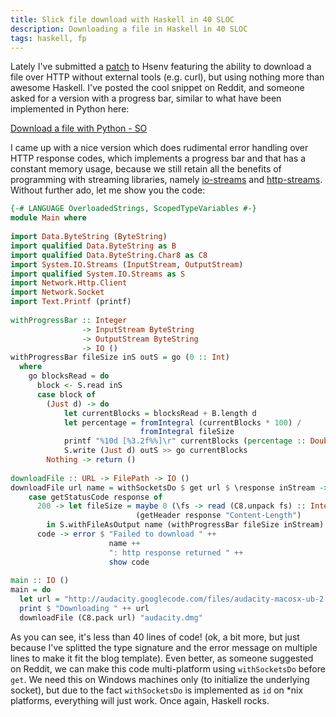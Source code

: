 ```yaml
---
title: Slick file download with Haskell in 40 SLOC
description: Downloading a file in Haskell in 40 SLOC
tags: haskell, fp
---
```


Lately I've submitted a [patch](https://github.com/tmhedberg/hsenv/pull/32)
to Hsenv featuring the ability to download a file over HTTP without
external tools (e.g. curl), but using nothing more than awesome Haskell.
I've posted the cool snippet on Reddit, and someone asked for a version with a
progress bar, similar to what have been implemented in Python here:

[Download a file with Python - SO](http://stackoverflow.com/a/22776)

I came up with a nice version which does rudimental error handling
over HTTP response codes, which implements a progress bar and that
has a constant memory usage, because we still retain all the benefits
of programming with streaming libraries, namely
[io-streams](http://hackage.haskell.org/package/io-streams) and
[http-streams](http://hackage.haskell.org/package/http-streams).
Without further ado, let me show you the code:

``` haskell
{-# LANGUAGE OverloadedStrings, ScopedTypeVariables #-}
module Main where 
 
import Data.ByteString (ByteString)
import qualified Data.ByteString as B
import qualified Data.ByteString.Char8 as C8
import System.IO.Streams (InputStream, OutputStream)
import qualified System.IO.Streams as S
import Network.Http.Client
import Network.Socket
import Text.Printf (printf)
 
withProgressBar :: Integer
                -> InputStream ByteString
                -> OutputStream ByteString
                -> IO ()
withProgressBar fileSize inS outS = go (0 :: Int)
  where
    go blocksRead = do
      block <- S.read inS
      case block of
        (Just d) -> do
            let currentBlocks = blocksRead + B.length d
            let percentage = fromIntegral (currentBlocks * 100) /
                             fromIntegral fileSize
            printf "%10d [%3.2f%%]\r" currentBlocks (percentage :: Double)
            S.write (Just d) outS >> go currentBlocks
        Nothing -> return ()
 
downloadFile :: URL -> FilePath -> IO ()
downloadFile url name = withSocketsDo $ get url $ \response inStream ->
    case getStatusCode response of
      200 -> let fileSize = maybe 0 (\fs -> read (C8.unpack fs) :: Integer)
                            (getHeader response "Content-Length")
        in S.withFileAsOutput name (withProgressBar fileSize inStream)
      code -> error $ "Failed to download " ++
                      name ++
                      ": http response returned " ++
                      show code
 
main :: IO ()
main = do
  let url = "http://audacity.googlecode.com/files/audacity-macosx-ub-2.0.3.dmg"
  print $ "Downloading " ++ url
  downloadFile (C8.pack url) "audacity.dmg"
```

As you can see, it's less than 40 lines of code! (ok, a bit more, but just
because I've splitted the type signature and the error message on multiple 
lines to make it fit the blog template). Even better, as someone suggested
on Reddit, we can make this code multi-platform using `withSocketsDo` before `get`.
We need this on Windows machines only (to initialize the underlying socket), but due
to the fact `withSocketsDo` is implemented as `id` on *nix platforms, everything will
just work. Once again, Haskell rocks.
